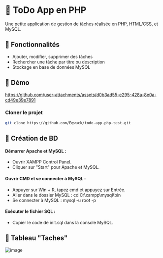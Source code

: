 # 📝 ToDo App en PHP

Une petite application de gestion de tâches réalisée en PHP, HTML/CSS, et MySQL.

## 🚀 Fonctionnalités

- Ajouter, modifier, supprimer des tâches
- Rechercher une tâche par titre ou description
- Stockage en base de données MySQL 

## 🎥 Démo  
   
https://github.com/user-attachments/assets/d0b3ad55-e295-428a-8e0a-cd49e39e7891

###  Cloner le projet

```bash
git clone https://github.com/Eqwack/todo-app-php-test.git
````
## 👀 Création de BD
#### Démarrer Apache et MySQL :
- Ouvrir XAMPP Control Panel.
- Cliquer sur "Start" pour Apache et MySQL.
#### Ouvrir CMD et se connecter à MySQL :
- Appuyer sur Win + R, tapez cmd et appuyez sur Entrée.
- Aller dans le dossier MySQL : cd C:\xampp\mysql\bin
- Se connecter à MySQL : mysql -u root -p
#### Exécuter le fichier SQL :
- Copier le code de init.sql dans la console MySQL.

## 🫣 Tableau "Taches" 
![image](https://github.com/user-attachments/assets/85e03632-f390-41ba-a0b2-a22b2c5d2990)

